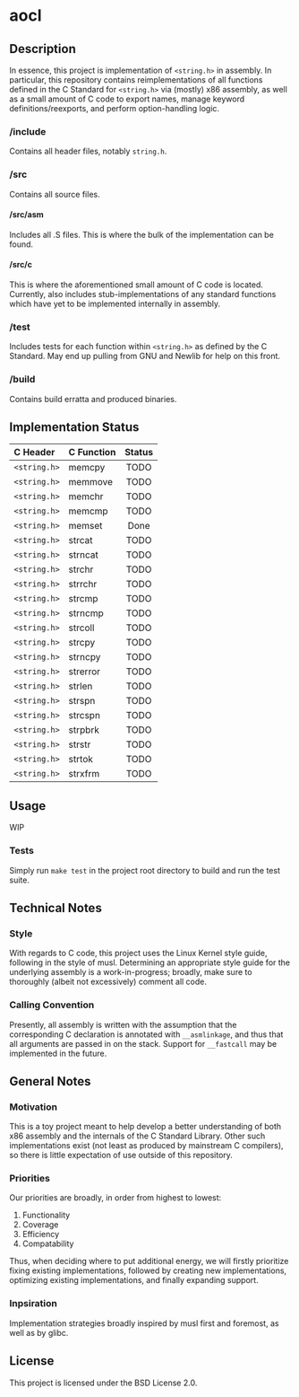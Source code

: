 # aocl

## Description
In essence, this project is implementation of `<string.h>` in assembly.
In particular, this repository contains reimplementations of all functions
defined in the C Standard for `<string.h>` via (mostly) x86 assembly, as well as
a small amount of C code to export names, manage keyword definitions/reexports,
and perform option-handling logic.
### /include
Contains all header files, notably `string.h`.
### /src
Contains all source files.
#### /src/asm 
Includes all .S files. This is where the bulk of the implementation can be
found.
#### /src/c
This is where the aforementioned small amount of C code is located.
Currently, also includes stub-implementations of any standard functions which have
yet to be implemented internally in assembly.
### /test
Includes tests for each function within `<string.h>` as defined by the C
Standard. May end up pulling from GNU and Newlib for help on this front.
### /build
Contains build erratta and produced binaries.

## Implementation Status
|  C Header  |  C Function  |  Status  |
|:-----------|:-------------|:--------:|
|`<string.h>`|memcpy| TODO |
|`<string.h>`|memmove| TODO |
|`<string.h>`|memchr| TODO |
|`<string.h>`|memcmp| TODO |
|`<string.h>`|memset| Done |
|`<string.h>`|strcat| TODO |
|`<string.h>`|strncat| TODO |
|`<string.h>`|strchr| TODO |
|`<string.h>`|strrchr| TODO |
|`<string.h>`|strcmp| TODO |
|`<string.h>`|strncmp| TODO |
|`<string.h>`|strcoll| TODO |
|`<string.h>`|strcpy| TODO |
|`<string.h>`|strncpy| TODO |
|`<string.h>`|strerror| TODO |
|`<string.h>`|strlen| TODO |
|`<string.h>`|strspn| TODO |
|`<string.h>`|strcspn| TODO |
|`<string.h>`|strpbrk| TODO |
|`<string.h>`|strstr| TODO |
|`<string.h>`|strtok| TODO |
|`<string.h>`|strxfrm| TODO |

## Usage
WIP
### Tests
Simply run `make test` in the project root directory to build and run the test
suite.

## Technical Notes
### Style
With regards to C code, this project uses the Linux Kernel style guide, following
in the style of musl. Determining an appropriate style guide for the underlying
assembly is a work-in-progress; broadly, make sure to thoroughly (albeit not
excessively) comment all code.
### Calling Convention
Presently, all assembly is written with the assumption that the corresponding
C declaration is annotated with `__asmlinkage`, and thus that all arguments are
passed in on the stack. Support for `__fastcall` may be implemented in the
future.

## General Notes
### Motivation
This is a toy project meant to help develop a better understanding of both x86
assembly and the internals of the C Standard Library. Other such
implementations exist (not least as produced by mainstream C compilers), so
there is little expectation of use outside of this repository.
### Priorities
Our priorities are broadly, in order from highest to lowest:
1. Functionality
2. Coverage
3. Efficiency
4. Compatability

Thus, when deciding where to put additional energy, we will firstly prioritize
fixing existing implementations, followed by creating new implementations,
optimizing existing implementations, and finally expanding support.
### Inpsiration
Implementation strategies broadly inspired by musl first and foremost, as well
as by glibc.

## License
This project is licensed under the BSD License 2.0.
